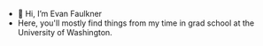 - 👋 Hi, I’m Evan Faulkner
- Here, you'll mostly find things from my time in grad school at the University of Washington.
